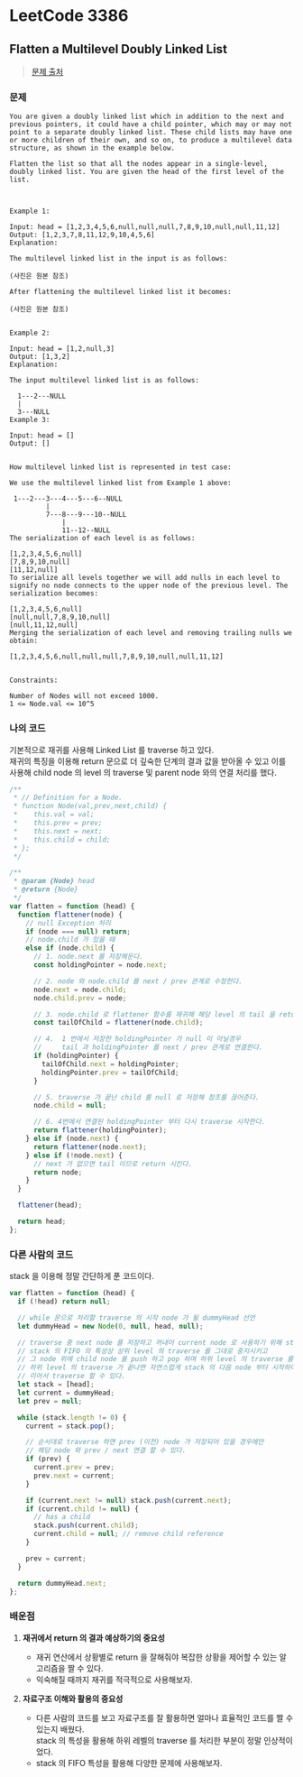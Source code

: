 # LeetCode 3386

## Flatten a Multilevel Doubly Linked List

> [문제 출처](https://leetcode.com/explore/challenge/card/july-leetcoding-challenge/545/week-2-july-8th-july-14th/3386/)

### 문제

```
You are given a doubly linked list which in addition to the next and previous pointers, it could have a child pointer, which may or may not point to a separate doubly linked list. These child lists may have one or more children of their own, and so on, to produce a multilevel data structure, as shown in the example below.

Flatten the list so that all the nodes appear in a single-level, doubly linked list. You are given the head of the first level of the list.



Example 1:

Input: head = [1,2,3,4,5,6,null,null,null,7,8,9,10,null,null,11,12]
Output: [1,2,3,7,8,11,12,9,10,4,5,6]
Explanation:

The multilevel linked list in the input is as follows:

(사진은 원본 참조)

After flattening the multilevel linked list it becomes:

(사진은 원본 참조)


Example 2:

Input: head = [1,2,null,3]
Output: [1,3,2]
Explanation:

The input multilevel linked list is as follows:

  1---2---NULL
  |
  3---NULL
Example 3:

Input: head = []
Output: []


How multilevel linked list is represented in test case:

We use the multilevel linked list from Example 1 above:

 1---2---3---4---5---6--NULL
         |
         7---8---9---10--NULL
             |
             11--12--NULL
The serialization of each level is as follows:

[1,2,3,4,5,6,null]
[7,8,9,10,null]
[11,12,null]
To serialize all levels together we will add nulls in each level to signify no node connects to the upper node of the previous level. The serialization becomes:

[1,2,3,4,5,6,null]
[null,null,7,8,9,10,null]
[null,11,12,null]
Merging the serialization of each level and removing trailing nulls we obtain:

[1,2,3,4,5,6,null,null,null,7,8,9,10,null,null,11,12]


Constraints:

Number of Nodes will not exceed 1000.
1 <= Node.val <= 10^5
```

### 나의 코드

기본적으로 재귀를 사용해 Linked List 를 traverse 하고 있다.  
재귀의 특징을 이용해 return 문으로 더 깊숙한 단계의 결과 값을 받아올 수 있고
이를 사용해 child node 의 level 의 traverse 및 parent node 와의 연결 처리를 했다.

```javascript
/**
 * // Definition for a Node.
 * function Node(val,prev,next,child) {
 *    this.val = val;
 *    this.prev = prev;
 *    this.next = next;
 *    this.child = child;
 * };
 */

/**
 * @param {Node} head
 * @return {Node}
 */
var flatten = function (head) {
  function flattener(node) {
    // null Exception 처리
    if (node === null) return;
    // node.child 가 있을 때
    else if (node.child) {
      // 1. node.next 를 저장해둔다.
      const holdingPointer = node.next;

      // 2. node 와 node.child 를 next / prev 관계로 수정한다.
      node.next = node.child;
      node.child.prev = node;

      // 3. node.child 로 flattener 함수를 재귀해 해당 level 의 tail 을 return 시켜 저장한다.
      const tailOfChild = flattener(node.child);

      // 4.  1 번에서 저장한 holdingPointer 가 null 이 아닐경우
      //     tail 과 holdingPointer 를 next / prev 관계로 연결한다.
      if (holdingPointer) {
        tailOfChild.next = holdingPointer;
        holdingPointer.prev = tailOfChild;
      }

      // 5. traverse 가 끝난 child 를 null 로 저장해 참조를 끊어준다.
      node.child = null;

      // 6. 4번에서 연결된 holdingPointer 부터 다시 traverse 시작한다.
      return flattener(holdingPointer);
    } else if (node.next) {
      return flattener(node.next);
    } else if (!node.next) {
      // next 가 없으면 tail 이므로 return 시킨다.
      return node;
    }
  }

  flattener(head);

  return head;
};
```

### 다른 사람의 코드

stack 을 이용해 정말 간단하게 푼 코드이다.

```javascript
var flatten = function (head) {
  if (!head) return null;

  // while 문으로 처리할 traverse 의 시작 node 가 될 dummyHead 선언
  let dummyHead = new Node(0, null, head, null);

  // traverse 중 next node 를 저장하고 꺼내어 current node 로 사용하기 위해 stack 선언
  // stack 의 FIFO 의 특성상 상위 level 의 traverse 를 그대로 중지시키고
  // 그 node 위에 child node 를 push 하고 pop 하며 하위 level 의 traverse 를 처리할 수 있다.
  // 하위 level 의 traverse 가 끝나면 자연스럽게 stack 의 다음 node 부터 시작하여 부모 level 을
  // 이어서 traverse 할 수 있다.
  let stack = [head];
  let current = dummyHead;
  let prev = null;

  while (stack.length != 0) {
    current = stack.pop();

    // 순서대로 traverse 하면 prev (이전) node 가 저장되어 있을 경우에만
    // 해당 node 와 prev / next 연결 할 수 있다.
    if (prev) {
      current.prev = prev;
      prev.next = current;
    }

    if (current.next != null) stack.push(current.next);
    if (current.child != null) {
      // has a child
      stack.push(current.child);
      current.child = null; // remove child reference
    }

    prev = current;
  }

  return dummyHead.next;
};
```

### 배운점

1. **재귀에서 return 의 결과 예상하기의 중요성**

   - 재귀 연산에서 상황별로 return 을 잘해줘야 복잡한 상황을 제어할 수 있는 알고리즘을 짤 수 있다.
   - 익숙해질 때까지 재귀를 적극적으로 사용해보자.

2. **자료구조 이해와 활용의 중요성**
   - 다른 사람의 코드를 보고 자료구조를 잘 활용하면 얼마나 효율적인 코드를 짤 수 있는지 배웠다.  
     stack 의 특성을 활용해 하위 레벨의 traverse 를 처리한 부분이 정말 인상적이었다.
   - stack 의 FIFO 특성을 활용해 다양한 문제에 사용해보자.
